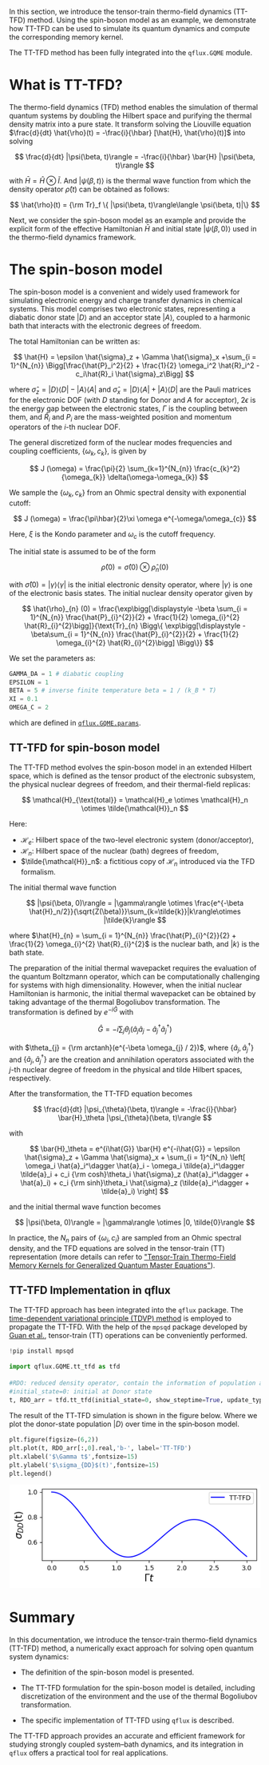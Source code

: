In this section, we introduce the tensor-train thermo-field dynamics (TT-TFD) method. Using the spin-boson model as an example, we demonstrate how TT-TFD can be used to simulate its quantum dynamics and compute the corresponding memory kernel.

The TT-TFD method has been fully integrated into the `qflux.GQME` module.

# What is TT-TFD?

The thermo-field dynamics (TFD) method enables the simulation of thermal quantum systems by doubling the Hilbert space and purifying the thermal density matrix into a pure state. It transform solving the Liouville equation $\frac{d}{dt} \hat{\rho}(t) = -\frac{i}{\hbar} [\hat{H}, \hat{\rho}(t)]$ into solving

$$
\frac{d}{dt} |\psi(\beta, t)\rangle = -\frac{i}{\hbar} \bar{H} |\psi(\beta, t)\rangle
$$

with $\bar{H} = \hat{H}\otimes \tilde{I}$. And $|\psi(\beta, t)\rangle$ is the thermal wave function from which the density operator $\hat{\rho}(t)$ can be obtained as follows:

$$
\hat{\rho}(t) = {\rm Tr}_f \{ |\psi(\beta, t)\rangle\langle \psi(\beta, t)|\}
$$

Next, we consider the spin-boson model as an example and provide the explicit form of the effective Hamiltonian $\bar{H}$ and initial state |$\psi(\beta, 0)\rangle$ used in the thermo-field dynamics framework.


# The spin-boson model

The spin-boson model is a convenient and widely used framework for simulating electronic energy and charge transfer dynamics in chemical systems.
This model comprises two electronic states, representing a diabatic donor state
$\lvert D \rangle$ and an acceptor state $\lvert A \rangle$, coupled to a harmonic bath that interacts with the electronic degrees of freedom.

The total Hamiltonian can be written as:

$$
\hat{H} = \epsilon \hat{\sigma}_z + \Gamma \hat{\sigma}_x +\sum_{i = 1}^{N_{n}} \Bigg[\frac{\hat{P}_i^2}{2} + \frac{1}{2} \omega_i^2 \hat{R}_i^2 - c_i\hat{R}_i \hat{\sigma}_z\Bigg] 
$$

where $\hat{\sigma}_z = |D\rangle\langle D| - |A\rangle\langle A|$ and $\hat{\sigma}_x = |D\rangle \langle A| + |A\rangle\langle D|$ are the Pauli matrices for the electronic DOF (with $D$ standing for Donor and $A$ for acceptor), $2\epsilon$ is the energy gap between the electronic states, $\Gamma$ is the coupling between them, and $\hat R_i$ and $P_i$ are the mass-weighted position and momentum operators of the $i$-th nuclear DOF.

The general discretized form of the nuclear modes frequencies and coupling coefficients, $\{\omega_{k} , c_{k}\}$, is given by

$$ J (\omega) = \frac{\pi}{2} \sum_{k=1}^{N_{n}} \frac{c_{k}^2}{\omega_{k}} \delta(\omega-\omega_{k}) $$

We sample the $\{\omega_{k} , c_{k}\}$ from an Ohmic spectral density with exponential cutoff:

$$ J (\omega) =  \frac{\pi\hbar}{2}\xi \omega e^{-\omega/\omega_{c}} $$

Here, $\xi$ is the Kondo parameter and $\omega_{c}$ is the cutoff frequency.

The initial state is assumed to be of the form

$$
\hat \rho(0) = \hat \sigma(0) \otimes \hat \rho_{n}(0)
$$

with $\hat{\sigma} (0) = |\gamma\rangle \langle \gamma |$ is the initial electronic density operator, where $|\gamma\rangle$ is one of the electronic basis states.
The initial nuclear density operator given by

$$ \hat{\rho}_{n} (0) = \frac{\exp\bigg[\displaystyle -\beta \sum_{i = 1}^{N_{n}} \frac{\hat{P}_{i}^{2}}{2} + \frac{1}{2} \omega_{i}^{2} \hat{R}_{i}^{2}\bigg]}{\text{Tr}_{n} \Bigg\{ \exp\bigg[\displaystyle -\beta\sum_{i = 1}^{N_{n}} \frac{\hat{P}_{i}^{2}}{2} + \frac{1}{2} \omega_{i}^{2} \hat{R}_{i}^{2}\bigg] \Bigg\}} $$

We set the parameters as:

```python
GAMMA_DA = 1 # diabatic coupling
EPSILON = 1
BETA = 5 # inverse finite temperature beta = 1 / (k_B * T)
XI = 0.1
OMEGA_C = 2
```

which are defined in [`qflux.GQME.params`](params.py).

## TT-TFD for spin-boson model

The TT-TFD method evolves the spin-boson model in an extended Hilbert space, which is defined as the tensor product of the electronic subsystem, the physical nuclear degrees of freedom, and their thermal-field replicas:

$$
\mathcal{H}_{\text{total}} = \mathcal{H}_e \otimes \mathcal{H}_n \otimes \tilde{\mathcal{H}}_n
$$  

Here:

- $\mathcal{H}_e$: Hilbert space of the two-level electronic system (donor/acceptor),
- $\mathcal{H}_n$: Hilbert space of the nuclear (bath) degrees of freedom,
- $\tilde{\mathcal{H}}_n$:  a fictitious copy of $\mathcal{H}_n$ introduced via the TFD formalism.

The initial thermal wave function

$$ |\psi(\beta, 0)\rangle = |\gamma\rangle \otimes \frac{e^{-\beta \hat{H}_n/2}}{\sqrt{Z(\beta)}}\sum_{k=\tilde{k}}|k\rangle\otimes |\tilde{k}\rangle $$

where $\hat{H}_{n} = \sum_{i = 1}^{N_{n}} \frac{\hat{P}_{i}^{2}}{2} + \frac{1}{2} \omega_{i}^{2} \hat{R}_{i}^{2}$ is the nuclear bath, and $|k\rangle$ is the bath state.

The preparation of the initial thermal wavepacket requires the evaluation of the quantum Boltzmann operator, which can be computationally challenging for systems with high dimensionality.
However, when the initial nuclear Hamiltonian is harmonic, the initial thermal wavepacket can be obtained by taking advantage of the thermal Bogoliubov transformation.
The transformation is defined by $e^{-i\hat{G}}$ with

$$
\hat{G} = -i \sum_{j} \theta_{j} (\hat{a}_j \tilde{a}_{j} - \hat{a}^{\dagger}_{j} \tilde{a}^{ \dagger }_{j})
$$

with $\theta_{j} = {\rm arctanh}(e^{-\beta \omega_{j} / 2})$, where $\{ \hat{a}_{j}, \hat{a}_{j}^{\dagger} \}$ and $\{ \tilde{a}_j, \tilde{a}_j^\dagger \}$ are the creation and annihilation operators associated with the $j$-th nuclear degree of freedom in the physical and tilde Hilbert spaces, respectively.

After the transformation, the TT-TFD equation becomes

$$
\frac{d}{dt} |\psi_{\theta}(\beta, t)\rangle = -\frac{i}{\hbar} \bar{H}_\theta |\psi_{\theta}(\beta, t)\rangle
$$

with

$$
\bar{H}_\theta = e^{i\hat{G}} \bar{H} e^{-i\hat{G}} = \epsilon \hat{\sigma}_z + \Gamma \hat{\sigma}_x + \sum_{i = 1}^{N_n} \left[ \omega_i \hat{a}_i^\dagger \hat{a}_i - \omega_i \tilde{a}_i^\dagger \tilde{a}_i + c_i {\rm cosh}\theta_i  \hat{\sigma}_z (\hat{a}_i^\dagger + \hat{a}_i) + c_i {\rm sinh}\theta_i  \hat{\sigma}_z (\tilde{a}_i^\dagger + \tilde{a}_i) \right]
$$

and the initial thermal wave function becomes

$$
|\psi(\beta, 0)\rangle = |\gamma\rangle \otimes |0, \tilde{0}\rangle 
$$

In practice, the $N_n$ pairs of $\{\omega_i , c_i\}$ are sampled from an Ohmic spectral density, and the TFD equations are solved in the tensor-train (TT) representation (more details can refer to ["Tensor-Train Thermo-Field Memory Kernels for Generalized Quantum Master Equations"](https://doi.org/10.1021/acs.jctc.2c00892)).

## TT-TFD Implementation in qflux

The TT-TFD approach has been integrated into the `qflux` package.
The [time-dependent
variational principle (TDVP) method](https://doi.org/10.1137/140976546) is employed to propagate the TT-TFD. With the
help of the `mpsqd` package developed by [Guan et al.](https://doi.org/10.1063/5.0226214), tensor-train (TT) operations can be conveniently performed.


```python
!pip install mpsqd
```


```python
import qflux.GQME.tt_tfd as tfd

#RDO: reduced density operator, contain the information of population and coherence
#initial_state=0: initial at Donor state
t, RDO_arr = tfd.tt_tfd(initial_state=0, show_steptime=True, update_type='rk4')
```

The result of the TT‑TFD simulation is shown in the figure below.
Where we plot the donor-state population $|D\rangle$ over time in the spin‑boson model.


```python
plt.figure(figsize=(6,2))
plt.plot(t, RDO_arr[:,0].real,'b-', label='TT-TFD')
plt.xlabel('$\Gamma t$',fontsize=15)
plt.ylabel('$\sigma_{DD}$(t)',fontsize=15)
plt.legend()
```

![png](../images/Part_IV/Fig_SpinBoson_TTTFD.png)

# Summary

In this documentation, we introduce the tensor-train thermo-field dynamics (TT-TFD) method, a numerically exact approach for solving open quantum system dynamics:

* The definition of the spin-boson model is presented.

* The TT-TFD formulation for the spin-boson model is detailed, including discretization of the environment and the use of the thermal Bogoliubov transformation.

* The specific implementation of TT-TFD using `qflux` is described.

The TT-TFD approach provides an accurate and efficient framework for studying strongly coupled system–bath dynamics, and its integration in `qflux` offers a practical tool for real applications.
